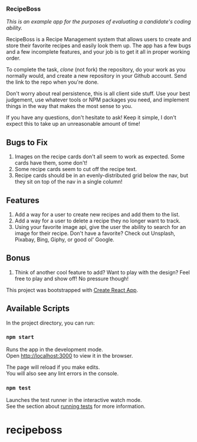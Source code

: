 ### RecipeBoss

_This is an example app for the purposes of evaluating a candidate's coding ability._

RecipeBoss is a Recipe Management system that allows users to create and store their favorite recipes and easily look them up. The app has a few bugs and a few incomplete features, and your job is to get it all in proper working order.

To complete the task, _clone_ (not fork) the repository, do your work as you normally would, and create a new repository in your Github account. Send the link to the repo when you're done.

Don't worry about real persistence, this is all client side stuff. Use your best judgement, use whatever tools or NPM packages you need, and implement things in the way that makes the most sense to you.

If you have any questions, don't hesitate to ask! Keep it simple, I don't expect this to take up an unreasonable amount of time!

## Bugs to Fix

1. Images on the recipe cards don't all seem to work as expected. Some cards have them, some don't!
2. Some recipe cards seem to cut off the recipe text.
3. Recipe cards should be in an evenly-distributed grid below the nav, but they sit on top of the nav in a single column!

## Features

1. Add a way for a user to create new recipes and add them to the list.
2. Add a way for a user to delete a recipe they no longer want to track.
3. Using your favorite image api, give the user the ability to search for an image for their recipe. Don't have a favorite? Check out Unsplash, Pixabay, Bing, Giphy, or good ol' Google.

## Bonus

1. Think of another cool feature to add? Want to play with the design? Feel free to play and show off! No pressure though!

This project was bootstrapped with [Create React App](https://github.com/facebook/create-react-app).

## Available Scripts

In the project directory, you can run:

### `npm start`

Runs the app in the development mode.<br>
Open [http://localhost:3000](http://localhost:3000) to view it in the browser.

The page will reload if you make edits.<br>
You will also see any lint errors in the console.

### `npm test`

Launches the test runner in the interactive watch mode.<br>
See the section about [running tests](https://facebook.github.io/create-react-app/docs/running-tests) for more information.

# recipeboss
